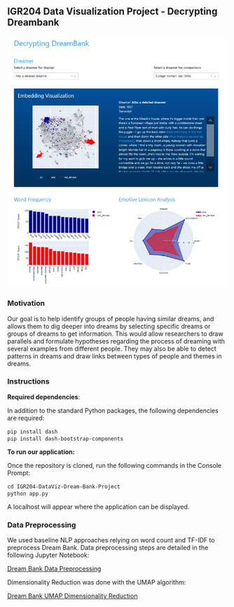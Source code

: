 ## IGR204 Data Visualization Project - Decrypting Dreambank

![](assets/dreambank_viewer1.PNG)

### Motivation

Our goal is to help  identify groups of people having similar dreams, and allows them to dig deeper into dreams by selecting specific dreams or groups of dreams to get information. This would allow researchers to draw parallels and formulate hypotheses regarding the process of dreaming with several examples from different people. They may also be able to detect patterns in dreams and draw links between types of people and themes in dreams.

### Instructions

**Required dependencies**:

In addition to the standard Python packages, the following dependencies are required:

```console
pip install dash
pip install dash-bootstrap-components
```

**To run our application:**

Once the repository is cloned, run the following commands in the Console Prompt:

```console
cd IGR204-DataViz-Dream-Bank-Project
python app.py
```

A localhost will appear where the application can be displayed.

### Data Preprocessing 

We used baseline NLP approaches relying on word count and TF-IDF to preprocess Dream Bank. Data preprocessing steps are detailed in the following Jupyter Notebook:

[Dream Bank Data Preprocessing](https://github.com/SJD1882/IGR204-DataViz-Dream-Bank-Project/blob/master/notebooks/Dream_Bank_Data_Preprocessing.ipynb)

Dimensionality Reduction was done with the UMAP algorithm:

[Dream Bank UMAP Dimensionality Reduction](https://github.com/SJD1882/IGR204-DataViz-Dream-Bank-Project/blob/master/notebooks/Dream_Bank_Dimensionality_Reduction.ipynb)
